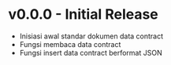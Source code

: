 # v0.0.0 - Initial Release
- Inisiasi awal standar dokumen data contract
- Fungsi membaca data contract
- Fungsi insert data contract berformat JSON
